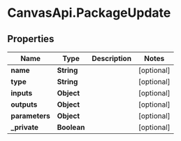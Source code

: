# CanvasApi.PackageUpdate

## Properties

| Name           | Type        | Description | Notes      |
| -------------- | ----------- | ----------- | ---------- |
| **name**       | **String**  |             | [optional] |
| **type**       | **String**  |             | [optional] |
| **inputs**     | **Object**  |             | [optional] |
| **outputs**    | **Object**  |             | [optional] |
| **parameters** | **Object**  |             | [optional] |
| **\_private**  | **Boolean** |             | [optional] |
